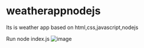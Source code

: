 # weatherappnodejs
Its is weather app based on html,css,javascript,nodejs

Run node index.js
![image](https://user-images.githubusercontent.com/47442575/174464950-128829ac-683c-41e3-9171-7b921b03338a.png)
